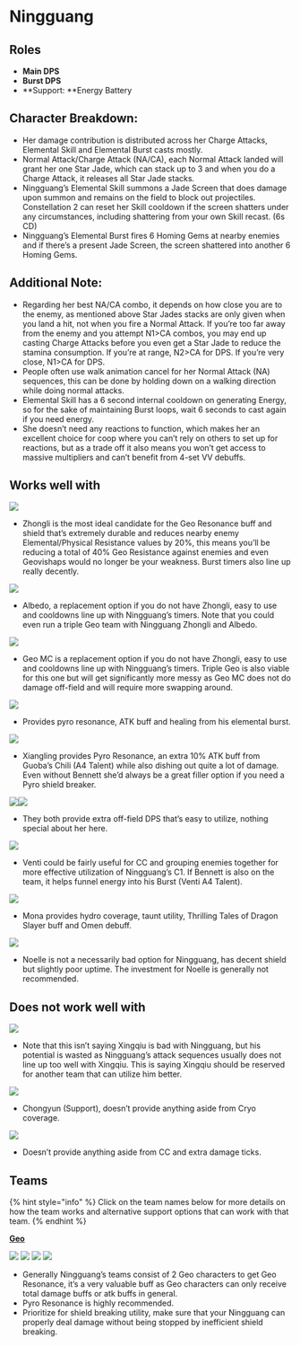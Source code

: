 # Ningguang

## Roles

* **Main DPS**
* **Burst DPS**
* **Support: **Energy Battery

## Character Breakdown:

* Her damage contribution is distributed across her Charge Attacks, Elemental Skill and Elemental Burst casts mostly.
* Normal Attack/Charge Attack (NA/CA), each Normal Attack landed will grant her one Star Jade, which can stack up to 3 and when you do a Charge Attack, it releases all Star Jade stacks.
* Ningguang’s Elemental Skill summons a Jade Screen that does damage upon summon and remains on the field to block out projectiles. Constellation 2 can reset her Skill cooldown if the screen shatters under any circumstances, including shattering from your own Skill recast. (6s CD)
* Ningguang’s Elemental Burst fires 6 Homing Gems at nearby enemies and if there’s a present Jade Screen, the screen shattered into another 6 Homing Gems.

## Additional Note:

* Regarding her best NA/CA combo, it depends on how close you are to the enemy, as mentioned above Star Jades stacks are only given when you land a hit, not when you fire a Normal Attack. If you’re too far away from the enemy and you attempt N1>CA combos, you may end up casting Charge Attacks before you even get a Star Jade to reduce the stamina consumption. If you’re at range, N2>CA for DPS. If you’re very close, N1>CA for DPS.
* People often use walk animation cancel for her Normal Attack (NA) sequences, this can be done by holding down on a walking direction while doing normal attacks.
* &#x20;Elemental Skill has a 6 second internal cooldown on generating Energy, so for the sake of maintaining Burst loops, wait 6 seconds to cast again if you need energy.
* She doesn’t need any reactions to function, which makes her an excellent choice for coop where you can’t rely on others to set up for reactions, but as a trade off it also means you won’t get access to massive multipliers and can’t benefit from 4-set VV debuffs.

## Works well with

![](../../.gitbook/assets/UI\_AvatarIcon\_Zhongli.png)

* Zhongli is the most ideal candidate for the Geo Resonance buff and shield that’s extremely durable and reduces nearby enemy Elemental/Physical Resistance values by 20%, this means you’ll be reducing a total of 40% Geo Resistance against enemies and even Geovishaps would no longer be your weakness. Burst timers also line up really decently.

![](../../.gitbook/assets/UI\_AvatarIcon\_Albedo.png)

* Albedo, a replacement option if you do not have Zhongli, easy to use and cooldowns line up with Ningguang’s timers. Note that you could even run a triple Geo team with Ningguang Zhongli and Albedo.

![](../../.gitbook/assets/UI\_AvatarIcon\_Aether\_Geo.png)

* Geo MC is a replacement option if you do not have Zhongli, easy to use and cooldowns line up with Ningguang’s timers. Triple Geo is also viable for this one but will get significantly more messy as Geo MC does not do damage off-field and will require more swapping around.

![](../../.gitbook/assets/UI\_AvatarIcon\_Bennett.png)

* Provides pyro resonance, ATK buff and healing from his elemental burst.

![](../../.gitbook/assets/UI\_AvatarIcon\_Xiangling.png)

* Xiangling provides Pyro Resonance, an extra 10% ATK buff from Guoba’s Chili (A4 Talent) while also dishing out quite a lot of damage. Even without Bennett she’d always be a great filler option if you need a Pyro shield breaker.

![](../../.gitbook/assets/UI\_AvatarIcon\_Beidou.png)![](../../.gitbook/assets/UI\_AvatarIcon\_Fischl.png)

* They both provide extra off-field DPS that’s easy to utilize, nothing special about her here.

![](../../.gitbook/assets/UI\_AvatarIcon\_Venti.png)

* Venti could be fairly useful for CC and grouping enemies together for more effective utilization of Ningguang’s C1. If Bennett is also on the team, it helps funnel energy into his Burst (Venti A4 Talent).

![](../../.gitbook/assets/UI\_AvatarIcon\_Mona.png)

* Mona provides hydro coverage, taunt utility, Thrilling Tales of Dragon Slayer buff and Omen debuff.

![](../../.gitbook/assets/UI\_AvatarIcon\_Noelle.png)

* Noelle is not a necessarily bad option for Ningguang, has decent shield but slightly poor uptime. The investment for Noelle is generally not recommended.

## Does not work well with

![](../../.gitbook/assets/UI\_AvatarIcon\_Xingqiu.png)

* Note that this isn’t saying Xingqiu is bad with Ningguang, but his potential is wasted as Ningguang’s attack sequences usually does not line up too well with Xingqiu. This is saying Xingqiu should be reserved for another team that can utilize him better.

![](../../.gitbook/assets/UI\_AvatarIcon\_Chongyun.png)

* Chongyun (Support), doesn’t provide anything aside from Cryo coverage.

![](../../.gitbook/assets/Element\_Anemo.webp)

* Doesn’t provide anything aside from CC and extra damage ticks.

## Teams

{% hint style="info" %}
Click on the team names below for more details on how the team works and alternative support options that can work with that team.
{% endhint %}

****[**Geo**](../../teams/geo.md)****

![](../../.gitbook/assets/UI\_AvatarIcon\_Ningguang.png) ![](../../.gitbook/assets/UI\_AvatarIcon\_Zhongli.png) ![](../../.gitbook/assets/UI\_AvatarIcon\_Xiangling.png) ![](../../.gitbook/assets/UI\_AvatarIcon\_Bennett.png)&#x20;

* Generally Ningguang’s teams consist of 2 Geo characters to get Geo Resonance, it’s a very valuable buff as Geo characters can only receive total damage buffs or atk buffs in general.
* Pyro Resonance is highly recommended.
* Prioritize for shield breaking utility, make sure that your Ningguang can properly deal damage without being stopped by inefficient shield breaking.
